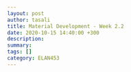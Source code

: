```yaml
---
layout: post
author: tasali
title: Material Development - Week 2.2
date: 2020-10-15 14:40:00 +300
description: 
summary: 
tags: []
category: ELAN453
---
```


